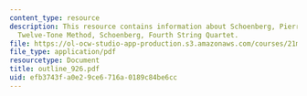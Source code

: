 ```yaml
---
content_type: resource
description: This resource contains information about Schoenberg, Pierrot lunaire,
  Twelve-Tone Method, Schoenberg, Fourth String Quartet.
file: https://ol-ocw-studio-app-production.s3.amazonaws.com/courses/21m-262-modern-music-1900-1960-fall-2006/efb3743fa0e29ce6716a0189c84be6cc_outline_926.pdf
file_type: application/pdf
resourcetype: Document
title: outline_926.pdf
uid: efb3743f-a0e2-9ce6-716a-0189c84be6cc
---
```

